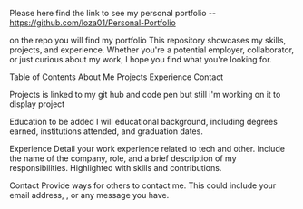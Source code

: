 
Please here find the link to see my personal portfolio --
https://github.com/loza01/Personal-Portfolio 

on the repo you will find my portfolio
 This repository showcases my skills, projects, and experience. Whether you're a potential employer, collaborator, or just curious about my work, I hope you find what you're looking for.

Table of Contents
About Me
Projects
Experience
Contact

Projects is linked to my git hub and code pen but still i'm working on it to display project 

Education to be added
I will educational background, including degrees earned, institutions attended, and graduation dates.

Experience
Detail your work experience related to tech and other. Include the name of the company, role, and a brief description of my responsibilities. Highlighted with skills and contributions.

Contact
Provide ways for others to contact me. This could include your email address, , or any message you have.